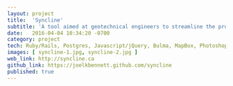 ```yaml
---
layout: project
title:  'Syncline'
subtitle: 'A tool aimed at geotechnical engineers to streamline the process of collecting, reviewing and approving site investigation information.'
date:   2016-04-04 10:34:20 -0700
category: project
tech: Ruby/Rails, Postgres, Javascript/jQuery, Bulma, MapBox, Photoshop, Illustrator
images: [ syncline-1.jpg, syncline-2.jpg ]
web_link: http://syncline.ca
github_link: https://joelkbennett.github.com/syncline
published: true
---
```


